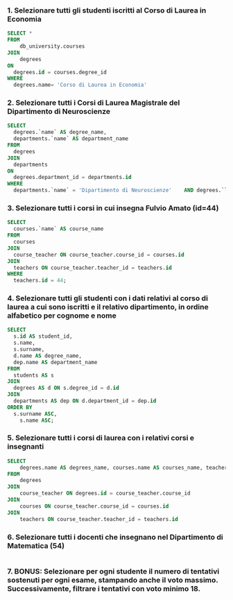 ### 1. Selezionare tutti gli studenti iscritti al Corso di Laurea in Economia
````SQL
SELECT * 
FROM 
	db_university.courses
JOIN
	degrees
ON
  degrees.id = courses.degree_id
WHERE
  degrees.name= 'Corso di Laurea in Economia'
````

### 2. Selezionare tutti i Corsi di Laurea Magistrale del Dipartimento di Neuroscienze
````SQL
SELECT 
  degrees.`name` AS degree_name,
  departments.`name` AS department_name
FROM 
  degrees	
JOIN 
  departments 
ON 
  degrees.department_id = departments.id
WHERE 
  departments.`name` = 'Dipartimento di Neuroscienze'    AND degrees.`level` = 'Magistrale';
````

### 3.  Selezionare tutti i corsi in cui insegna Fulvio Amato (id=44)
````SQL
SELECT 
  courses.`name` AS course_name
FROM
  courses
JOIN
  course_teacher ON course_teacher.course_id = courses.id
JOIN
  teachers ON course_teacher.teacher_id = teachers.id
WHERE
  teachers.id = 44;
````

### 4. Selezionare tutti gli studenti con i dati relativi al corso di laurea a cui sono iscritti e il relativo dipartimento, in ordine alfabetico per cognome e nome
````SQL
SELECT 
  s.id AS student_id,
  s.name,
  s.surname,
  d.name AS degree_name,
  dep.name AS department_name
FROM 
  students AS s
JOIN 
  degrees AS d ON s.degree_id = d.id
JOIN 
  departments AS dep ON d.department_id = dep.id
ORDER BY 
  s.surname ASC,
	s.name ASC;
````

### 5. Selezionare tutti i corsi di laurea con i relativi corsi e insegnanti
````SQL
SELECT 
	degrees.name AS degrees_name, courses.name AS courses_name, teachers.name, teachers.surname 
FROM 
	degrees
JOIN 	
	course_teacher ON degrees.id = course_teacher.course_id
JOIN 
	courses ON course_teacher.course_id = courses.id
JOIN 
	teachers ON course_teacher.teacher_id = teachers.id


````

### 6. Selezionare tutti i docenti che insegnano nel Dipartimento di Matematica (54)
````SQL
````

### 7. BONUS: Selezionare per ogni studente il numero di tentativi sostenuti per ogni esame, stampando anche il voto massimo. Successivamente, filtrare i tentativi con voto minimo 18.
````SQL
````